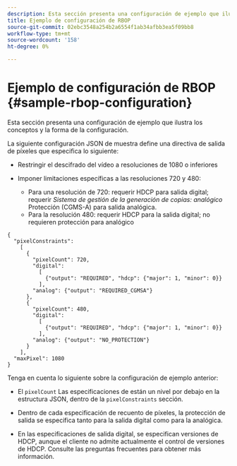 ```yaml
---
description: Esta sección presenta una configuración de ejemplo que ilustra los conceptos y la forma de la configuración.
title: Ejemplo de configuración de RBOP
source-git-commit: 02ebc3548a254b2a6554f1ab34afbb3ea5f09bb8
workflow-type: tm+mt
source-wordcount: '158'
ht-degree: 0%

---
```


# Ejemplo de configuración de RBOP {#sample-rbop-configuration}

Esta sección presenta una configuración de ejemplo que ilustra los conceptos y la forma de la configuración.

La siguiente configuración JSON de muestra define una directiva de salida de píxeles que especifica lo siguiente:

* Restringir el descifrado del vídeo a resoluciones de 1080 o inferiores
* Imponer limitaciones específicas a las resoluciones 720 y 480:

   * Para una resolución de 720: requerir HDCP para salida digital; requerir *Sistema de gestión de la generación de copias: analógico* Protección (CGMS-A) para salida analógica.
   * Para la resolución 480: requerir HDCP para la salida digital; no requieren protección para analógico

```
{ 
  "pixelConstraints":  
    [ 
      { 
        "pixelCount": 720, 
        "digital": 
          [ 
            {"output": "REQUIRED", "hdcp": {"major": 1, "minor": 0}} 
          ], 
        "analog": {"output": "REQUIRED_CGMSA"} 
      }, 
      { 
        "pixelCount": 480, 
        "digital":  
          [ 
            {"output": "REQUIRED", "hdcp": {"major": 1, "minor": 0}} 
          ], 
        "analog": {"output": "NO_PROTECTION"} 
      } 
    ], 
  "maxPixel": 1080 
}
```

Tenga en cuenta lo siguiente sobre la configuración de ejemplo anterior:

* El `pixelCount` Las especificaciones de están un nivel por debajo en la estructura JSON, dentro de la `pixelConstraints` sección.

* Dentro de cada especificación de recuento de píxeles, la protección de salida se especifica tanto para la salida digital como para la analógica.
* En las especificaciones de salida digital, se especifican versiones de HDCP, aunque el cliente no admite actualmente el control de versiones de HDCP. Consulte las preguntas frecuentes para obtener más información.
